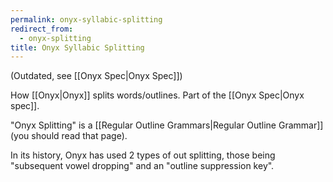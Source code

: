 ```yaml
---
permalink: onyx-syllabic-splitting
redirect_from:
  - onyx-splitting
title: Onyx Syllabic Splitting
---
```


(Outdated, see [[Onyx Spec|Onyx Spec]])

How [[Onyx|Onyx]] splits words/outlines. Part of the [[Onyx Spec|Onyx spec]].

"Onyx Splitting" is a [[Regular Outline Grammars|Regular Outline Grammar]] (you should read that page).

In its history, Onyx has used 2 types of out splitting, those being "subsequent vowel dropping" and an "outline suppression key".

